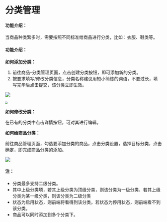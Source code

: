 # 分类管理

#### 功能介绍：

当商品种类繁多时，需要按照不同标准给商品进行分类，比如：衣服、鞋类等。

#### 功能介绍：

**如何添加分类：**

1. 前往商品-分类管理页面，点击创建分类按钮，即可添加新的分类。
2. 按要求填写/修改分类信息，分类名称建议用短小简练的词语，不要过长，填写完毕后点击提交，该分类立即生效。

![](http://md.stringon.com/img/%7Bfilename%7D%7B.suffix%7D20200911145646.png)

<img src="http://md.stringon.com/img/%7Bfilename%7D%7B.suffix%7D20200911152344.png" style="zoom: 50%;" />

**如何修改分类：**

在已有的分类中点击详情按钮，可对其进行编辑。

**如何给商品分类：**

前往商品管理页面，勾选要添加分类的商品，点击分类设置，选择目标分类，点击确定，即完成商品分类的添加。

![](http://md.stringon.com/img/%7Bfilename%7D%7B.suffix%7D20200911154938.png)

#### 注： 

- 分类最多支持二级分类。
- 其中上级分类项，若其上级分类为顶级分类，则该分类为一级分类，若其上级分类为某一级分类，则该分类为二级分类
- 状态为启用状态，则前端将看得到该分类，若状态为停用状态，则前端看不到该分类。
- 商品可以同时添加到多个分类下。

